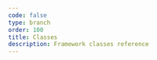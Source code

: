 ```yaml
---
code: false
type: branch
order: 100
title: Classes
description: Framework classes reference
---
```


<RedirectToFirstChild />
